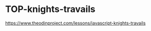 # TOP-knights-travails

https://www.theodinproject.com/lessons/javascript-knights-travails

<!--
todo:
    -need refactor:
        -safe to assume that no squares should be revisted (i believe that would basically be the same as a shorter path with a little detour) i.e.: the shortest path will never repeat a square
        -need pass the pathLog to the possMoveFinder

    idea:
        - store all possible paths in array, the loop through for shortest

 -->
